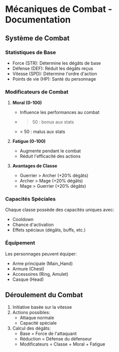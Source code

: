 # Mécaniques de Combat - Documentation

## Système de Combat

### Statistiques de Base
- Force (STR): Détermine les dégâts de base
- Défense (DEF): Réduit les dégâts reçus
- Vitesse (SPD): Détermine l'ordre d'action
- Points de vie (HP): Santé du personnage

### Modificateurs de Combat
1. **Moral (0-100)**
   - Influence les performances au combat
   - > 50 : bonus aux stats
   - < 50 : malus aux stats

2. **Fatigue (0-100)**
   - Augmente pendant le combat
   - Réduit l'efficacité des actions

3. **Avantages de Classe**
   - Guerrier > Archer (+20% dégâts)
   - Archer > Mage (+20% dégâts)
   - Mage > Guerrier (+20% dégâts)

### Capacités Spéciales
Chaque classe possède des capacités uniques avec:
- Cooldown
- Chance d'activation
- Effets spéciaux (dégâts, buffs, etc.)

### Équipement
Les personnages peuvent équiper:
- Arme principale (Main_Hand)
- Armure (Chest)
- Accessoires (Ring, Amulet)
- Casque (Head)

## Déroulement du Combat
1. Initiative basée sur la vitesse
2. Actions possibles:
   - Attaque normale
   - Capacité spéciale
3. Calcul des dégâts:
   - Base = Force de l'attaquant
   - Réduction = Défense du défenseur
   - Modificateurs = Classe + Moral + Fatigue 